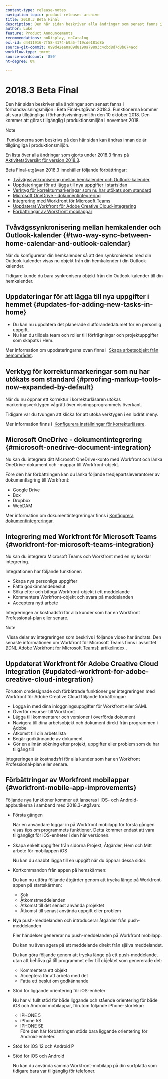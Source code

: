 ```yaml
---
content-type: release-notes
navigation-topic: product-releases-archive
title: 2018.3 Beta Final
description: Den här sidan beskriver alla ändringar som senast fanns i förhandsvisningsmiljön i Beta Final-utgåvan 2018.3. Funktionerna kommer att vara tillgängliga i förhandsvisningsmiljön den 10 oktober 2018. Den kommer att göras tillgänglig i produktionsmiljön i november 2018.
author: Luke
feature: Product Announcements
recommendations: noDisplay, noCatalog
exl-id: d4411916-7f58-4174-b9a5-f19cde181d8b
source-git-commit: 099d42ea0a09d8190a79893c4cbd8d7d8b674acd
workflow-type: tm+mt
source-wordcount: '850'
ht-degree: 0%

---
```


# 2018.3 Beta Final

Den här sidan beskriver alla ändringar som senast fanns i förhandsvisningsmiljön i Beta Final-utgåvan 2018.3. Funktionerna kommer att vara tillgängliga i förhandsvisningsmiljön den 10 oktober 2018. Den kommer att göras tillgänglig i produktionsmiljön i november 2018.

>[!NOTE]
>
> Funktionerna som beskrivs på den här sidan kan ändras innan de är tillgängliga i produktionsmiljön.

En lista över alla ändringar som gjorts under 2018.3 finns på  [Aktivitetsöversikt för version 2018.3](../../../../product-announcements/product-releases/quarterly-release-archive/2018.3-release-activity/2018-3-release-activity-overview.md).

Beta Final-utgåvan 2018.3 innehåller följande förbättringar:

* [Tvåvägssynkronisering mellan hemkalender och Outlook-kalender](#two-way-sync-between-home-calendar-and-outlook-calendar)
* [Uppdateringar för att lägga till nya uppgifter i startsidan](#updates-for-adding-new-tasks-in-home)
* [Verktyg för korrekturmarkeringar som nu har utökats som standard](#proofing-markup-tools-now-expanded-by-default)
* [Microsoft OneDrive - dokumentintegrering](#microsoft-onedrive-document-integration)
* [Integrering med Workfront för Microsoft Teams](#workfront-for-microsoft-teams-integration)
* [Uppdaterat Workfront för Adobe Creative Cloud-integrering](#updated-workfront-for-adobe-creative-cloud-integration)
* [Förbättringar av Workfront mobilappar](#workfront-mobile-app-improvements)

## Tvåvägssynkronisering mellan hemkalender och Outlook-kalender {#two-way-sync-between-home-calendar-and-outlook-calendar}

När du konfigurerar din hemkalender så att den synkroniseras med din Outlook-kalender visas nu objekt från din hemkalender i din Outlook-kalender.

Tidigare kunde du bara synkronisera objekt från din Outlook-kalender till din hemkalender.

## Uppdateringar för att lägga till nya uppgifter i hemmet {#updates-for-adding-new-tasks-in-home}

* Du kan nu uppdatera det planerade slutförandedatumet för en personlig uppgift.
* Nu kan du tilldela team och roller till förfrågningar och projektuppgifter som skapats i Hem.

Mer information om uppdateringarna ovan finns i  [Skapa arbetsobjekt från hemområdet](../../../../workfront-basics/using-home/using-the-home-area/create-work-items-in-home.md).

## Verktyg för korrekturmarkeringar som nu har utökats som standard {#proofing-markup-tools-now-expanded-by-default}

När du nu öppnar ett korrektur i korrekturläsaren utökas markeringsverktygen vågrätt över visningsprogrammets överkant.

Tidigare var du tvungen att klicka för att utöka verktygen i en lodrät meny.

Mer information finns i  [Konfigurera inställningar för korrekturläsare](../../../../review-and-approve-work/proofing/reviewing-proofs-within-workfront/configure-proofing-viewer-settings.md).

## Microsoft OneDrive - dokumentintegrering {#microsoft-onedrive-document-integration}

Nu kan du integrera ditt Microsoft OneDrive-konto med Workfront och länka OneDrive-dokument och -mappar till Workfront-objekt.

Före den här förbättringen kan du länka följande tredjepartsleverantörer av dokumentlagring till Workfront:

* Google Drive
* Box
* Dropbox
* WebDAM

Mer information om dokumentintegreringar finns i [Konfigurera dokumentintegreringar](../../../../administration-and-setup/configure-integrations/configure-document-integrations.md).

## Integrering med Workfront för Microsoft Teams {#workfront-for-microsoft-teams-integration}

Nu kan du integrera Microsoft Teams och Workfront med en ny körklar integrering.

Integrationen har följande funktioner:

* Skapa nya personliga uppgifter
* Fatta godkännandebeslut
* Söka efter och bifoga Workfront-objekt i ett meddelande
* Kommentera Workfront-objekt och svara på meddelanden
* Acceptera nytt arbete

Integreringen är kostnadsfri för alla kunder som har en Workfront Professional-plan eller senare.

>[!NOTE]
>
> Vissa delar av integreringen som beskrivs i följande video har ändrats. Den senaste informationen om Workfront för Microsoft Teams finns i avsnittet [[!DNL Adobe Workfront for Microsoft Teams]: artikelindex &#x200B;](../../../../workfront-integrations-and-apps/using-workfront-with-microsoft-teams/use-workfront-with-ms-teams.md).

## Uppdaterat Workfront för Adobe Creative Cloud Integration {#updated-workfront-for-adobe-creative-cloud-integration}

Förutom omdesignade och förbättrade funktioner ger integreringen med Workfront för Adobe Creative Cloud följande förbättringar:

* Logga in med dina inloggningsuppgifter för Workfront eller SAML
* Överför resurser till Workfront
* Lägga till kommentarer och versioner i överförda dokument
* Navigera till dina arbetsobjekt och dokument direkt från programmen i Adobe
* Åtkomst till din arbetslista
* Begär godkännande av dokument
* Gör en allmän sökning efter projekt, uppgifter eller problem som du har tillgång till

Integreringen är kostnadsfri för alla kunder som har en Workfront Professional-plan eller senare.

## Förbättringar av Workfront mobilappar {#workfront-mobile-app-improvements}

Följande nya funktioner kommer att lanseras i iOS- och Android-appbutikerna i samband med 2018.3-utgåvan:

* Första gången

  När en användare loggar in på Workfront mobilapp för första gången visas tips om programmets funktioner. Detta kommer endast att vara tillgängligt för iOS-enheter i den här versionen.

* Skapa enkelt uppgifter från sidorna Projekt, Åtgärder, Hem och Mitt arbete för mobilappen iOS

  Nu kan du snabbt lägga till en uppgift när du öppnar dessa sidor.

* Kortkommandon från appen på hemskärmen:

  Du kan nu utföra följande åtgärder genom att trycka länge på Workfront-appen på startskärmen:

   * Sök
   * Åtkomstmeddelanden
   * Åtkomst till det senast använda projektet 
   * Åtkomst till senast använda uppgift eller problem

* Nya push-meddelanden och introducerar åtgärder från push-meddelanden

  Fler händelser genererar nu push-meddelanden på Workfront mobilapp.

  Du kan nu även agera på ett meddelande direkt från själva meddelandet.

  Du kan göra följande genom att trycka länge på ett push-meddelande, utan att behöva gå till programmet eller till objektet som genererade det:

   * Kommentera ett objekt
   * Acceptera för att arbeta med det
   * Fatta ett beslut om godkännande

* Stöd för liggande orientering för iOS-enheter

  Nu har vi fullt stöd för både liggande och stående orientering för både iOS och Android mobilappar, förutom följande iPhone-storlekar:

   * IPHONE 5
   * iPhone 5S
   * IPHONE SE\
     Före den här förbättringen stöds bara liggande orientering för Android-enheter.

* Stöd för iOS 12 och Android P
* Stöd för iOS och Android

  Nu kan du använda samma Workfront-mobilapp på din surfplatta som tidigare bara var tillgänglig för telefoner.
